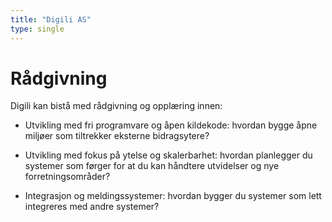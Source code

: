 ```yaml
---
title: "Digili AS"
type: single
---
```


# Rådgivning

Digili kan bistå med rådgivning og opplæring innen:

* Utvikling med fri programvare og åpen kildekode: hvordan bygge åpne miljøer som tiltrekker eksterne bidragsytere?

* Utvikling med fokus på ytelse og skalerbarhet: hvordan planlegger du systemer som førger for at du kan håndtere utvidelser og nye forretningsområder?

* Integrasjon og meldingssystemer: hvordan bygger du systemer som lett integreres med andre systemer?
